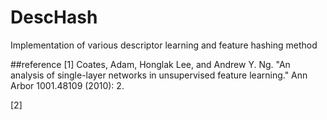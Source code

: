 # DescHash
Implementation of various descriptor learning and feature hashing method

##reference
[1] Coates, Adam, Honglak Lee, and Andrew Y. Ng. "An analysis of single-layer networks in unsupervised feature learning." Ann Arbor 1001.48109 (2010): 2.

[2]
